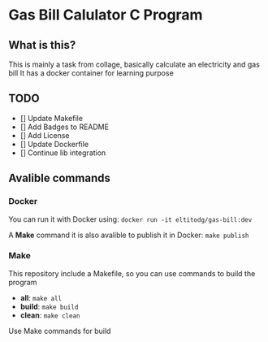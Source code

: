 # Gas Bill Calulator C Program

## What is this?

This is mainly a task from collage, basically calculate an electricity and gas bill
It has a docker container for learning purpose

## TODO

- [] Update Makefile
- [] Add Badges to README
- [] Add License
- [] Update Dockerfile
- [] Continue lib integration

## Avalible commands 

### Docker
You can run it with Docker using: 
`docker run -it eltitodg/gas-bill:dev`

A **Make** command it is also avalible to publish it in Docker: 
`make publish` 

### Make 
This repository include a Makefile, so you can use commands to build the program 
- **all**: `make all`  
- **build**: `make build`  
- **clean**: `make clean`  


Use Make commands for build 
